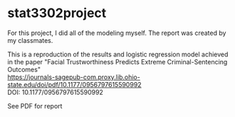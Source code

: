 # stat3302project

For this project, I did all of the modeling myself. The report was created by my classmates.

This is a reproduction of the results and logistic regression model achieved in the paper "Facial Trustworthiness Predicts Extreme Criminal-Sentencing Outcomes"  
https://journals-sagepub-com.proxy.lib.ohio-state.edu/doi/pdf/10.1177/0956797615590992  
DOI: 10.1177/0956797615590992

See PDF for report
